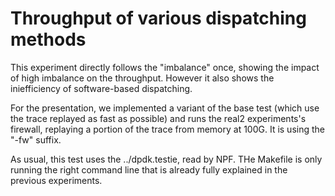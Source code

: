 # Throughput of various dispatching methods

This experiment directly follows the "imbalance" once, showing the impact of high imbalance on the throughput.
However it also shows the iniefficiency of software-based dispatching.

For the presentation, we implemented a variant of the base test (which use the trace replayed as fast as possible) and runs the real2 experiments's firewall, replaying a portion of the trace from memory at 100G. It is using the "-fw" suffix.

As usual, this test uses the ../dpdk.testie, read by NPF. THe Makefile is only running the right command line that is already fully explained in the previous experiments.


